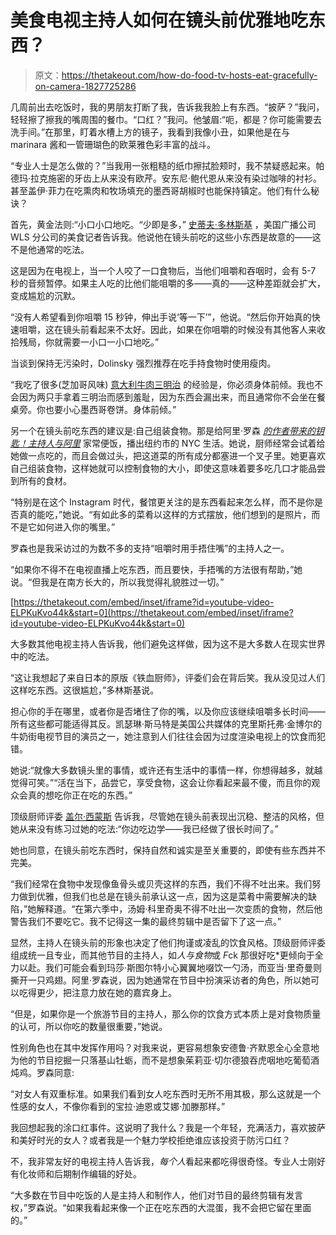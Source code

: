 # 美食电视主持人如何在镜头前优雅地吃东西？

> 原文：<https://thetakeout.com/how-do-food-tv-hosts-eat-gracefully-on-camera-1827725286>

几周前出去吃饭时，我的男朋友打断了我，告诉我我脸上有东西。“披萨？”我问，轻轻擦了擦我的嘴周围的餐巾。“口红？”我问。他皱眉:“呃，都是？你可能需要去洗手间。”在那里，盯着水槽上方的镜子，我看到我像小丑，如果他是在与 marinara 酱和一管珊瑚色的欧莱雅色彩丰富的战斗。

“专业人士是怎么做的？”当我用一张粗糙的纸巾擦拭脸颊时，我不禁疑惑起来。帕德玛·拉克施密的牙齿上从来没有欧芹。安东尼·鲍代恩从来没有染过咖啡的衬衫。甚至盖伊·菲力在吃熏肉和牧场填充的墨西哥胡椒时也能保持镇定。他们有什么秘诀？

首先，黄金法则:“小口小口地吃。“少即是多，” [史蒂夫·多林斯基](http://abc7chicago.com/hungryhound/) ，美国广播公司 WLS 分公司的美食记者告诉我。他说他在镜头前吃的这些小东西是故意的——这不是他通常的吃法。

这是因为在电视上，当一个人咬了一口食物后，当他们咀嚼和吞咽时，会有 5-7 秒的音频暂停。如果主人吃的比他们能咀嚼的多——真的——这种差距就会扩大，变成尴尬的沉默。

“没有人希望看到你咀嚼 15 秒钟，伸出手说‘等一下’”，他说。“然后你开始真的快速咀嚼，这在镜头前看起来不太好。因此，如果在你咀嚼的时候没有其他客人来收拾残局，你就需要一小口一小口地吃。”

当谈到保持无污染时，Dolinsky 强烈推荐在吃手持食物时使用瘦肉。

“我吃了很多(芝加哥风味) [意大利牛肉三明治](http://www.chicagotribune.com/dining/chi-chicago-italian-beef-hunt-20140714-story.html) 的经验是，你必须身体前倾。我也不会因为两只手拿着三明治而感到羞耻，因为东西会漏出来，而且通常你不会坐在餐桌旁。你也要小心墨西哥卷饼。身体前倾。”

另一个在镜头前吃东西的建议是:自己组装食物。那是给阿里·罗森 [*的作者带来的钥匙！*](https://www.amazon.com/Bring-Recipes-Potlucks-Casual-Entertaining/dp/0762462728?asc_campaign=InlineText&asc_refurl=https://thetakeout.com/how-do-food-tv-hosts-eat-gracefully-on-camera-1827725286&asc_source=&tag=kinjatakeoutlink-20)[*主持人与阿里*](http://potluckwithali.com/) 家常便饭，播出纽约市的 NYC 生活。她说，厨师经常会试着给她做一点吃的，而且会做过头，把这道菜的所有成分都塞进一个叉子里。她更喜欢自己组装食物，这样她就可以控制食物的大小，即使这意味着要多吃几口才能品尝到所有的食材。

“特别是在这个 Instagram 时代，餐馆更关注的是东西看起来怎么样，而不是你是否真的能吃，”她说。“有如此多的菜肴以这样的方式摆放，他们想到的是照片，而不是它如何进入你的嘴里。”

罗森也是我采访过的为数不多的支持“咀嚼时用手捂住嘴”的主持人之一。

“如果你不得不在电视直播上吃东西，而且要快，手捂嘴的方法很有帮助，”她说。“但我是在南方长大的，所以我觉得礼貌胜过一切。”

 [https://thetakeout.com/embed/inset/iframe?id=youtube-video-ELPKuKvo44k&start=0](https://thetakeout.com/embed/inset/iframe?id=youtube-video-ELPKuKvo44k&start=0) 

大多数其他电视主持人告诉我，他们避免这样做，因为这不是大多数人在现实世界中的吃法。

“这让我想起了来自日本的原版《铁血厨师》，评委们会在背后笑。我从没见过人们这样吃东西。这很尴尬，”多林斯基说。

担心你的手在哪里，或者你是否堵住了你的嘴，以及你应该继续咀嚼多长时间——所有这些都可能适得其反。凯瑟琳·斯马特是美国公共媒体的克里斯托弗·金博尔的牛奶街电视节目的演员之一，她注意到人们往往会因为过度渲染电视上的饮食而犯错。

她说:“就像大多数镜头里的事情，或许还有生活中的事情一样，你想得越多，就越觉得可笑。”“活在当下，品尝它，享受食物，这会让你看起来最不傻，而且你的观众会真的想吃你正在吃的东西。”

顶级厨师评委 [盖尔·西蒙斯](https://thetakeout.com/top-chefs-gail-simmons-how-to-cook-scrambled-eggs-1827549880) 告诉我，尽管她在镜头前表现出沉稳、整洁的风格，但她从来没有练习过她的吃法:“你边吃边学——我已经做了很长时间了。”

她也同意，在镜头前吃东西时，保持自然和诚实是至关重要的，即使有些东西并不完美。

“我们经常在食物中发现像鱼骨头或贝壳这样的东西，我们不得不吐出来。我们努力做到优雅，但我们也总是在镜头前承认这一点，因为这是菜肴中需要解决的缺陷，”她解释道。“在第六季中，汤姆·科里奇奥不得不吐出一次变质的食物，然后他警告我们不要吃它。我不记得这一集的最终剪辑中是否留下了这一点。”

显然，主持人在镜头前的形象也决定了他们拘谨或凌乱的饮食风格。顶级厨师评委组成统一且专业，而其他节目的主持人，如*人与食物*或 *F*ck 那很好吃*更倾向于全力以赴。我们可能会看到玛莎·斯图尔特小心翼翼地啜饮一勺汤，而亚当·里奇曼则撕开一只鸡翅。阿里·罗森说，因为她通常在节目中扮演采访者的角色，所以她可以吃得更少，把注意力放在她的嘉宾身上。

“但是，如果你是一个旅游节目的主持人，那么你的饮食方式本质上是对食物质量的认可，所以你吃的数量很重要，”她说。

性别角色也在其中发挥作用吗？对我来说，更容易想象安德鲁·齐默恩全心全意地为他的节目挖掘一只落基山牡蛎，而不是想象茱莉亚·切尔德狼吞虎咽地吃葡萄酒炖鸡。罗森同意:

“对女人有双重标准。如果我们看到女人吃东西时无所不用其极，那么这就是一个性感的女人，不像你看到的宝拉·迪恩或艾娜·加滕那样。”

我回想起我的涂口红事件。这说明了我什么？我是一个年轻，充满活力，喜欢披萨和美好时光的女人？或者我是一个魅力学校拒绝谁应该投资于防污口红？

不，我非常友好的电视主持人告诉我，*每个人*看起来都吃得很奇怪。专业人士刚好有化妆师和后期制作编辑的好处。

“大多数在节目中吃饭的人是主持人和制作人，他们对节目的最终剪辑有发言权，”罗森说。“如果我看起来像一个正在吃东西的大混蛋，我不会把它留在里面的。”